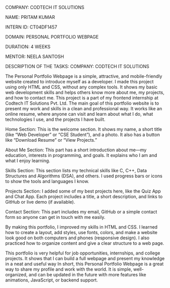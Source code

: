 COMPANY: CODTECH IT SOLUTIONS

NAME: PRITAM KUMAR

INTERN ID: CT04DF1457

DOMAIN: PERSONAL PORTFOLIO WEBPAGE

DURATION: 4 WEEKS

MENTOR: NEELA SANTOSH

DESCRIPTION OF THE TASKS:
COMPANY: CODTECH IT SOLUTIONS

The Personal Portfolio Webpage is a simple, attractive, and mobile-friendly website created to introduce myself as a developer. I made this project using only HTML and CSS, without any complex tools. It shows my basic web development skills and helps others know more about me, my projects, and how to contact me. This project is a part of my frontend internship at Codtech IT Solutions Pvt. Ltd.
The main goal of this portfolio website is to present my work and skills in a clean and professional way. It works like an online resume, where anyone can visit and learn about what I do, what technologies I use, and the projects I have built.

Home Section:
This is the welcome section. It shows my name, a short title (like “Web Developer” or “CSE Student”), and a photo. It also has a button like “Download Resume” or “View Projects.”

About Me Section:
This part has a short introduction about me—my education, interests in programming, and goals. It explains who I am and what I enjoy learning.

Skills Section:
This section lists my technical skills like C, C++, Data Structures and Algorithms (DSA), and others. I used progress bars or icons to show the tools and languages I know.

Projects Section:
I added some of my best projects here, like the Quiz App and Chat App. Each project includes a title, a short description, and links to GitHub or live demo (if available).

Contact Section:
This part includes my email, GitHub or a simple contact form so anyone can get in touch with me easily.

By making this portfolio, I improved my skills in HTML and CSS. I learned how to create a layout, add styles, use fonts, colors, and make a website look good on both computers and phones (responsive design). I also practiced how to organize content and give a clear structure to a web page.

This portfolio is very helpful for job opportunities, internships, and college projects. It shows that I can build a full webpage and present my knowledge in a neat and useful way
In short, this Personal Portfolio Webpage is a great way to share my profile and work with the world. It is simple, well-organized, and can be updated in the future with more features like animations, JavaScript, or backend support.
